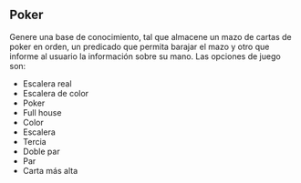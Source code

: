 ## Poker

Genere una base de conocimiento, tal que almacene un mazo de cartas de poker
en orden, un predicado que permita barajar el mazo y otro que informe al usuario la información sobre su mano. Las opciones de juego son: 

* Escalera real
* Escalera de color
* Poker
* Full house
* Color
* Escalera
* Tercia
* Doble par
* Par
* Carta más alta